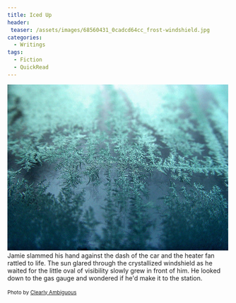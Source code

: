 ```yaml
---
title: Iced Up
header:
 teaser: /assets/images/68560431_0cadcd64cc_frost-windshield.jpg
categories:
  - Writings
tags:
  - Fiction
  - QuickRead
---
```

<img src="/assets/images/68560431_0cadcd64cc_frost-windshield.jpg">Jamie slammed his hand against the dash of the car and the heater fan rattled to life. The sun glared through the crystallized windshield as he waited for the little oval of visibility slowly grew in front of him. He looked down to the gas gauge and wondered if he'd make it to the station.

<small>Photo by <a href="http://www.flickr.com/photos/84617037@N00/68560431">Clearly Ambiguous</a></small>